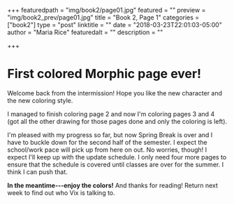 +++
featuredpath = "img/book2/page01.jpg"
featured = ""
preview = "img/book2_prev/page01.jpg"
title = "Book 2, Page 1"
categories = ["book2"]
type = "post"
linktitle = ""
date = "2018-03-23T22:01:03-05:00"
author = "Maria Rice"
featuredalt = ""
description = ""

+++

# First colored Morphic page ever!

Welcome back from the intermission! Hope you like the new character and the new coloring style.

I managed to finish coloring page 2 and now I'm coloring pages 3 and 4 (got all the other drawing
for those pages done and only the coloring is left).

I'm pleased with my progress so far, but now Spring Break is over and I have to buckle down for 
the second half of the semester. I expect the school/work pace will pick up from here on out. 
No worries, though! I expect I'll keep up with the update schedule. I only need four more pages
to ensure that the schedule is covered until classes are over for the summer. I think I can push that.

**In the meantime---enjoy the colors!** And thanks for reading! Return next week to find out who 
Vix is talking to.